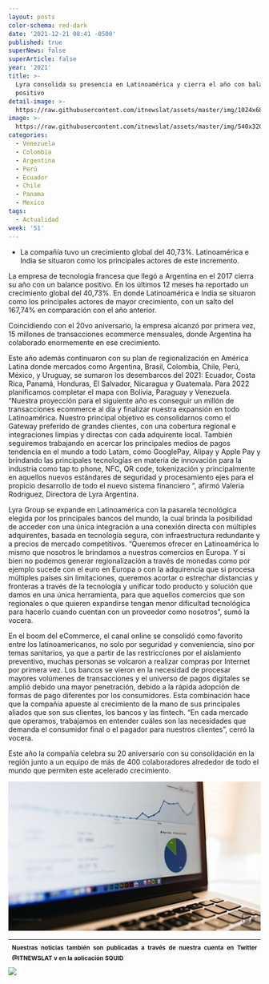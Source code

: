```yaml
---
layout: posts
color-schema: red-dark
date: '2021-12-21 08:41 -0500'
published: true
superNews: false
superArticle: false
year: '2021'
title: >-
  Lyra consolida su presencia en Latinoamérica y cierra el año con balance
  positivo
detail-image: >-
  https://raw.githubusercontent.com/itnewslat/assets/master/img/1024x680/Crecimiento-g.jpg
image: >-
  https://raw.githubusercontent.com/itnewslat/assets/master/img/540x320/Crecimiento-p.jpg
categories:
  - Venezuela
  - Colombia
  - Argentina
  - Perú
  - Ecuador
  - Chile
  - Panama
  - Mexico
tags:
  - Actualidad
week: '51'
---
```

- La compañía tuvo un crecimiento global del 40,73%. Latinoamérica e India se situaron como los principales actores de este incremento.

La empresa de tecnología francesa que llegó a Argentina en el 2017 cierra su año con un balance positivo. En los últimos 12 meses ha reportado un crecimiento global del 40,73%. En donde Latinoamérica e India se situaron como los principales actores de mayor crecimiento, con un salto del 167,74% en comparación con el año anterior.

Coincidiendo con el 20vo aniversario, la empresa alcanzó por primera vez, 15 millones de transacciones ecommerce mensuales, donde Argentina ha colaborado enormemente en ese crecimiento.

Este año además continuaron con su plan de regionalización en América Latina donde mercados como Argentina, Brasil, Colombia, Chile, Perú, México, y Uruguay, se sumaron los desembarcos del 2021: Ecuador, Costa Rica, Panamá, Honduras, El Salvador, Nicaragua y Guatemala. Para 2022 planificamos completar el mapa con Bolivia, Paraguay y Venezuela. “Nuestra proyección para el siguiente año es conseguir un millón de transacciones ecommerce al día y finalizar nuestra expansión en todo Latinoamérica. Nuestro principal objetivo es consolidarnos como el Gateway preferido de grandes clientes, con una cobertura regional e integraciones limpias y directas con cada adquirente local. También seguiremos trabajando en acercar los principales medios de pagos tendencia en el mundo a todo Latam, como GooglePay, Alipay y Apple Pay y brindando las principales tecnologías en materia de innovación para la industria como tap to phone, NFC, QR code, tokenización y principalmente en aquellos nuevos estándares de seguridad y procesamiento ejes para el propicio desarrollo de todo el nuevo sistema financiero ”, afirmó Valeria Rodriguez, Directora de Lyra Argentina. 

Lyra Group se expande en Latinoamérica con la pasarela tecnológica elegida por los principales bancos del mundo, la cual brinda la posibilidad de acceder con una única integración a una conexión directa con múltiples adquirentes, basada en tecnología segura, con infraestructura redundante y a precios de mercado competitivos. “Queremos ofrecer en Latinoamérica lo mismo que nosotros le brindamos a nuestros comercios en Europa. Y si bien no podemos generar regionalización a través de monedas como por ejemplo sucede con el euro en Europa o con la adquirencia que si procesa múltiples países sin limitaciones, queremos acortar o estrechar distancias y fronteras a través de la tecnología y unificar todo producto y solución que damos en una única herramienta, para que aquellos comercios que son regionales o que quieren expandirse tengan menor dificultad tecnológica para hacerlo cuando cuentan con un proveedor como nosotros”, sumó la vocera.

En el boom del eCommerce, el canal online se consolidó como favorito entre los latinoamericanos, no solo por seguridad y conveniencia, sino por temas sanitarios, ya que a partir de las restricciones por el aislamiento preventivo, muchas personas se volcaron a realizar compras por Internet por primera vez. Los bancos se vieron en la necesidad de procesar mayores volúmenes de transacciones y el universo de pagos digitales se amplió debido una mayor penetración, debido a la rápida adopción de formas de pago diferentes por los consumidores. Esta combinación hace que la compañía apueste al crecimiento de la mano de sus principales aliados que son sus clientes, los bancos y las fintech. “En cada mercado que operamos, trabajamos en entender cuáles son las necesidades que demanda el consumidor final o el pagador para nuestros clientes”, cerró la vocera.

Este año la compañía celebra su 20 aniversario con su consolidación en la región junto a un equipo de más de 400 colaboradores alrededor de todo el mundo que permiten este acelerado crecimiento.

![](https://raw.githubusercontent.com/itnewslat/assets/master/img/540x320/Crecimiento-p.jpg)

<table style="height: 42px;" width="569">
<tbody>
<tr>
<td style="text-align: justify;"><sub><strong>Nuestras noticias también son publicadas a través de nuestra cuenta en Twitter <a href="https://twitter.com/itnewslat?lang=es">@ITNEWSLAT</a> y en la aplicación <a href="https://squidapp.co/en/">SQUID</a></strong></sub></td>
</tr>
</tbody>
</table>

<img src="https://tracker.metricool.com/c3po.jpg?hash=56f88a41e39ab42c063cc51676587a04"/>